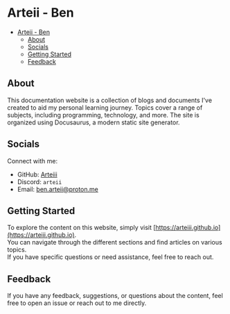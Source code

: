# Arteii - Ben

- [Arteii - Ben](#arteii---ben)
  - [About](#about)
  - [Socials](#socials)
  - [Getting Started](#getting-started)
  - [Feedback](#feedback)

## About

This documentation website is a collection of blogs and documents I've created to aid my personal learning journey. Topics cover a range of subjects, including programming, technology, and more. The site is organized using Docusaurus, a modern static site generator.

## Socials

Connect with me:

- GitHub: [Arteiii](https://github.com/Arteiii)
- Discord: `arteii`
- Email: <ben.arteii@proton.me>

## Getting Started

To explore the content on this website, simply visit [https://arteiii.github.io](https://arteiii.github.io).  
You can navigate through the different sections and find articles on various topics.  
If you have specific questions or need assistance, feel free to reach out.

## Feedback

If you have any feedback, suggestions, or questions about the content, feel free to open an issue or reach out to me directly.
